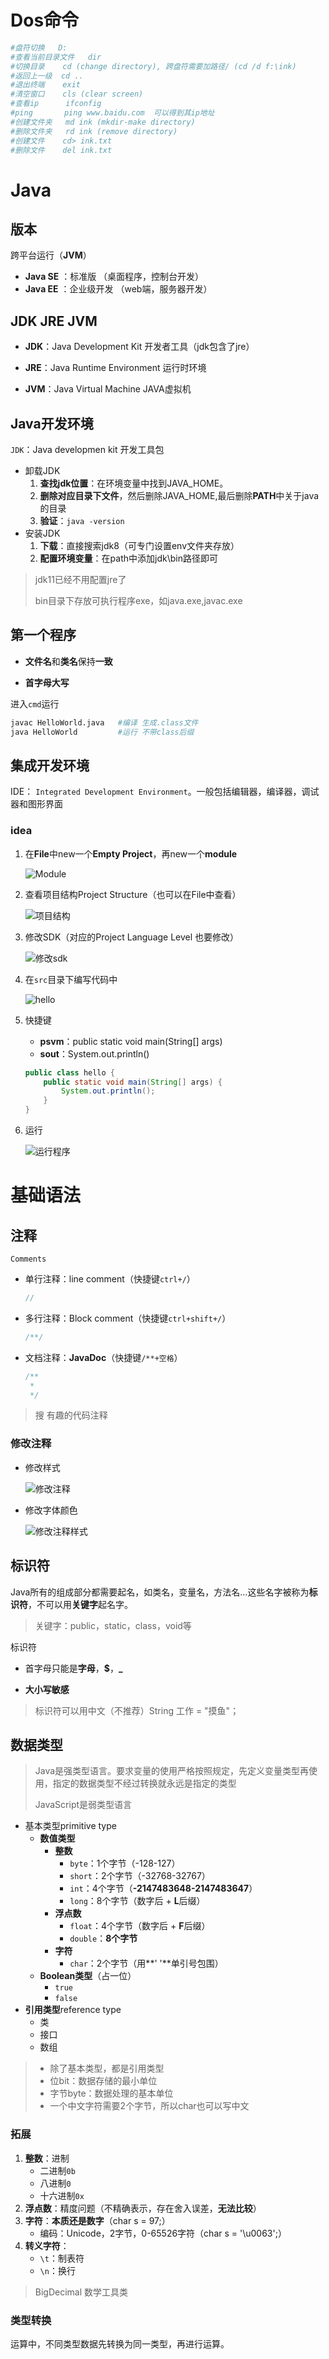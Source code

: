 # Dos命令

```bash
#盘符切换	D:
#查看当前目录文件	dir
#切换目录	 cd (change directory), 跨盘符需要加路径/ (cd /d f:\ink)
#返回上一级	cd ..
#退出终端	 exit
#清空窗口	 cls (clear screen)		
#查看ip	   ifconfig
#ping		ping www.baidu.com  可以得到其ip地址
#创建文件夹	 md ink (mkdir-make directory)
#删除文件夹	 rd ink (remove directory)
#创建文件	 cd> ink.txt
#删除文件	 del ink.txt
```

# Java

## 版本

跨平台运行（**JVM**）

- **Java SE** ：标准版	（桌面程序，控制台开发）
- **Java EE** ：企业级开发	（web端，服务器开发）

## JDK	JRE	JVM

- **JDK**：Java Development Kit	开发者工具（jdk包含了jre）

- **JRE**：Java Runtime Environment	运行时环境

- **JVM**：Java Virtual Machine	JAVA虚拟机

## Java开发环境

`JDK`：Java developmen kit	开发工具包

- 卸载JDK
  1. **查找jdk位置**：在环境变量中找到JAVA_HOME。
  2. **删除对应目录下文件**，然后删除JAVA_HOME,最后删除**PATH**中关于java的目录
  3. **验证**：`java -version`
- 安装JDK
  1. **下载**：直接搜索jdk8（可专门设置env文件夹存放）
  2. **配置环境变量**：在path中添加jdk\bin路径即可

> jdk11已经不用配置jre了
>
> bin目录下存放可执行程序exe，如java.exe,javac.exe

## 第一个程序

- **文件名**和**类名**保持**一致**

- **首字母大写**

进入`cmd`运行

```bash
javac HelloWorld.java	#编译	生成.class文件
java HelloWorld			#运行	不带class后缀
```

## 集成开发环境

IDE： `Integrated Development Environment`。一般包括编辑器，编译器，调试器和图形界面

### idea

1. 在**File**中new一个**Empty Project**，再new一个**module**

   ![Module](Java.assets/Module.png)

2. 查看项目结构Project Structure（也可以在File中查看）

   ![项目结构](Java.assets/项目结构.png)

3. 修改SDK（对应的Project Language Level 也要修改）

   ![修改sdk](Java.assets/修改sdk.png)

4. 在`src`目录下编写代码中

   ![hello](Java.assets/hello.png)

5. 快捷键

   - **psvm**：public static void main(String[] args)
   - **sout**：System.out.println()

   ```java
   public class hello {
       public static void main(String[] args) {
           System.out.println();
       }
   }
   ```

6. 运行

   ![运行程序](Java.assets/运行程序.png)

# 基础语法

## 注释

`Comments`

- 单行注释：line comment（快捷键`ctrl+/`）

  ```java
  //
  ```

- 多行注释：Block comment（快捷键`ctrl+shift+/`）

  ```java
  /**/
  ```

- 文档注释：**JavaDoc**（快捷键`/**+空格`）

  ```java
  /**
   * 
   */
  ```

> 搜	有趣的代码注释

### 修改注释

- 修改样式

  ![修改注释](Java.assets/修改注释.png)

- 修改字体颜色

  ![修改注释样式](Java.assets/修改注释样式.png)

## 标识符

Java所有的组成部分都需要起名，如类名，变量名，方法名...这些名字被称为**标识符**，不可以用**关键字**起名字。

> 关键字：public，static，class，void等

标识符

- 首字母只能是**字母**，**$**，**_**

- **大小写敏感**

> 标识符可以用中文（不推荐）String 工作 = "摸鱼"；

## 数据类型

> Java是强类型语言。要求变量的使用严格按照规定，先定义变量类型再使用，指定的数据类型不经过转换就永远是指定的类型
>
> JavaScript是弱类型语言

- 基本类型primitive type
  - **数值类型**
    - **整数**
      - `byte`：1个字节（-128-127）
      - `short`：2个字节（-32768-32767）
      - `int`：4个字节（**-2147483648-2147483647**）
      - `long`：8个字节（数字后 + **L**后缀）
    - **浮点数**
      - `float`：4个字节（数字后 + **F**后缀）
      - `double`：**8个字节**
    - **字符**
      - `char`：2个字节（用**' '**单引号包围）
  - **Boolean类型**（占一位）
    - `true`
    - `false`
- **引用类型**reference type
  - 类
  - 接口
  - 数组

> - 除了基本类型，都是引用类型
> - 位bit：数据存储的最小单位
> - 字节byte：数据处理的基本单位
> - 一个中文字符需要2个字节，所以char也可以写中文

### 拓展

1. **整数**：进制
   - 二进制`0b`
   - 八进制`0`
   - 十六进制`0x`
2. **浮点数**：精度问题（不精确表示，存在舍入误差，**无法比较**）
3. **字符**：**本质还是数字**（char s = 97;）
   - 编码：Unicode，2字节，0-65526字符（char s = '\u0063';）
4. **转义字符**：
   - `\t`：制表符
   - `\n`：换行

> BigDecimal 数学工具类

### 类型转换

运算中，不同类型数据先转换为同一类型，再进行运算。 